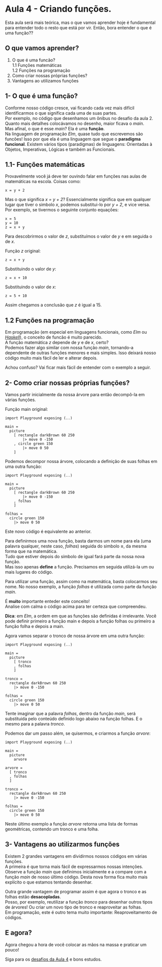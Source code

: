 # Aula 4 - Criando funções.

Esta aula será mais teórica, mas o que vamos
aprender hoje é fundamental para entender todo
o resto que está por vir. Então, bora entender
o que é uma função??

## O que vamos aprender?

1. O que é uma funcão?  
  1.1 Funções matemáticas  
  1.2 Funções na programação  
2. Como criar nossas próprias funções?  
3. Vantagens ao utilizamos funções  

## 1- O que é uma função?

Conforme nosso código cresce, vai ficando cada
vez mais difícil identificarmos o que significa
cada uma de suas partes.  
Por exemplo, no código que desenhamos um ônibus
no desafio da aula 2. Quanto mais detalhes
colocávamos no desenho, maior
ficava o *main*.  
Mas afinal, o que é esse *main*? Ela é uma **função**.  
Na linguagem de programação *Elm*, quase tudo
que escrevemos são funcões! Isso por que ela é uma
linguagem que segue o **paradigma funcional**. Existem
vários tipos (paradigmas) de linguagens: Orientadas à Objetos,
Imperativas, Lógicas e também as Funcionais.

## 1.1- Funções matemáticas

Provavelmente você já deve ter ouvindo falar em
funções nas aulas de matemáticas na escola. Coisas como:  

```
x = y + 2
```

Mas o que significa *x = y + 2*? Essencialmente
significa que em qualquer lugar que tiver o
simbolo *x*, podemos substitui-lo por *y + 2*,
e vice versa. Por exemplo, se tivermos o seguinte
conjunto equações:

```
x = 5
y = 10
z = x + y
```

Para descobrirmos o valor de *z*, substituímos
o valor de *y* e em seguida o de *x*.

Função *z* original:

```
z = x + y
```

Substituindo o valor de *y*:

```
z = x + 10
```

Substituindo o valor de *x*:

```
z = 5 + 10
```

Assim chegamos a conclusão que *z* é igual a 15.

## 1.2 Funções na programação

Em programação (em especial em linguagens funcionais,
como *Elm* ou <a href='https://www.haskell.org/' target='_blank'>*Haskell*</a>),
o conceito de funcão é muito parecido.  
A função matemática *z* depende de *y* e de *x*, certo?  
Podemos fazer algo similar com nossa função *main*,
tornando-a dependente de outras funções menores e
mais simples. Isso deixará nosso código muito mais
fácil de ler e alterar depois.

Achou confuso? Vai ficar mais fácil de entender com o
exemplo a seguir.

## 2- Como criar nossas próprias funções?

Vamos partir inicialmente da nossa árvore para
então decompô-la em várias funções.

Função main original:

```
import Playground exposing (..)

main =
  picture
    [ rectangle darkBrown 60 250
        |> move 0 -150
    , circle green 150
        |> move 0 50
    ]
```

Podemos decompor nossa árvore, colocando a definição
de suas folhas em uma outra função:

```
import Playground exposing (..)

main =
  picture
    [ rectangle darkBrown 60 250
        |> move 0 -150
    , folhas
    ]

folhas =
  circle green 150
    |> move 0 50
```

Este novo código é equivalente ao anterior.

Para definirmos uma nova função, basta darmos um
nome para ela (uma palavra qualquer, neste caso,
*folhas*) seguida do simbolo **=**, da mesma forma
que na matemática.  
Tudo que estiver depois do símbolo de igual
fará parte da nossa nova função.  
Mas isso apenas **define** a função. Precisamos em
seguida utilizá-la um ou mais lugares
do código.

Para utilizar uma função, assim como na matemática, 
basta colocarmos seu nome. No nosso exemplo, 
a função *folhas* é utilizada como parte da função *main*.

É **muito** importante enteder este conceito!  
Analise com calma o código acima para ter certeza
que compreendeu.

__Dica__: em *Elm*, a ordem em que as funções
são definidas é irrelevante. Você pode definir
primeiro a função main e depois a função folhas
ou primeiro a função folha e depois a main.

Agora vamos separar o tronco de nossa árvore em
uma outra função:

```
import Playground exposing (..)

main =
  picture
    [ tronco
    , folhas
    ]

tronco =
  rectangle darkBrown 60 250
    |> move 0 -150

folhas =
  circle green 150
    |> move 0 50
```

Tente imaginar que a palavra *folhas*, dentro
da função *main*, será substituida pelo conteúdo
definido logo abaixo na função folhas. E o mesmo
para a palavra *tronco*.

Podemos dar um passo além, se quisermos, e
criarmos a função *arvore*:

```
import Playground exposing (..)

main =
  picture
    arvore

arvore =
  [ tronco
  , folhas
  ]

tronco =
  rectangle darkBrown 60 250
    |> move 0 -150

folhas =
  circle green 150
    |> move 0 50
```

Neste último exemplo a função *arvore* retorna
uma lista de formas geométricas, contendo um
tronco e uma folha.

## 3- Vantagens ao utilizarmos funções

Existem 2 grandes vantagens em dividirmos
nossos códigos em várias funções.  
A primeira é que torna mais fácil de
expressarmos nossas intenções. Observe a função
*main* que definimos inicialmente e a compare com
a função *main* de nosso último código. Desta nova
forma fica muito mais explícito o que estamos
tentando desenhar.  

Outra grande vantagem de programar assim é que
agora o tronco e as folhas estão **desacopladas**.  
Posso, por exemplo, reutilizar a função *tronco*
para desenhar outros tipos de árvores! Ou criar
um novo tipo de tronco e reaproveitar as folhas.  
Em programação, este é outro tema muito importante:
Reaproveitamento de códigos.

## E agora?

Agora chegou a hora de você colocar as mãos na massa
e praticar um pouco!

Siga para os [desafios da Aula 4](/aula_4_desafios.html) e bons estudos.
